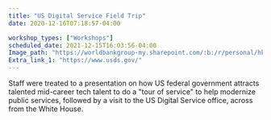 ```yaml
---
title: "US Digital Service Field Trip"
date: 2020-12-16T07:18:57-04:00

workshop_types: ["Workshops"]
scheduled_date: 2021-12-15T16:03:56-04:00
Image_path: "https://worldbankgroup-my.sharepoint.com/:b:/r/personal/hkrambeck_worldbank_org/Documents/00%20-%20Labs/%200%20SD%20Data%20Lab%20-%20Shared/Event%20and%20Activity%20Flyers/19-09-25%20Field%20Trip%20-%20USDS.pdf?csf=1&amp;e=Kbadq7" 
Extra_link_1: "https://www.usds.gov/"
---
```


Staff were treated to a presentation on how US federal government attracts talented mid-career tech talent to do a "tour of service" to help modernize public services, followed by a visit to the US Digital Service office, across from the White House.


